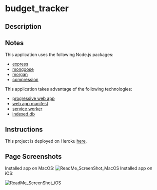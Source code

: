 # budget_tracker

## Description

<!-- This is a Budget Tracker application that has been developed as a progressive web app that will allow for for online and offline access and functionality. The user can undetake transactions and track their budget in real-time. If the user has an online connection this will constantly update the database as well as the UI. The greater functionality of this app is the ability to use this while offline. If no connection is available the user will still be able to track their expenses and see the visual graph, and the app will utilize the cache as well as the indexed database to store all transactions and as soon as the device comes online again it will then populate the database with those "pending" transactions. This app is able to be installed as a standalone app on a users desktop or laptop computer as well as mobile devices. -->

## Notes

This application uses the following Node.js packages:

- [express](https://expressjs.com/)
- [mongoose](https://www.npmjs.com/package/mongoose)
- [morgan](https://www.npmjs.com/package/morgan)
- [compression](https://www.npmjs.com/package/compression)

This application takes advantage of the following technologies:

- [progressive web app](https://web.dev/progressive-web-apps/)
- [web app manifest](https://web.dev/add-manifest/)
- [service worker](https://developer.mozilla.org/en-US/docs/Web/API/Service_Worker_API)
- [indexed db](https://developer.mozilla.org/en-US/docs/Web/API/IndexedDB_API)

## Instructions

This project is deployed on Heroku [here]().

## Page Screenshots

Installed app on MacOS:
![ReadMe_ScreenShot_MacOS]()
Installed app on iOS:

![ReadMe_ScreenShot_iOS]()
